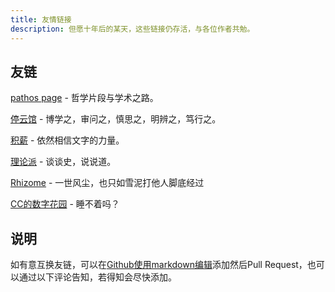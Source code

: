 ```yaml
---
title: 友情链接
description: 但愿十年后的某天，这些链接仍存活，与各位作者共勉。
---
```


## 友链

[pathos page](https://pathos.page/) - 哲学片段与学术之路。

[停云馆](https://blog.yizhou.ac.cn/) - 博学之，审问之，慎思之，明辨之，笃行之。

[积薪](https://firewood.news/) - 依然相信文字的力量。

[理论派](https://sliun.com/) - 谈谈史，说说道。

[Rhizome](https://dongrentianyu.github.io/rhizome/) - 一世风尘，也只如雪泥打他人脚底经过

[CC的数字花园](https://cyrus19.cc/) - 睡不着吗？

## 说明

如有意互换友链，可以在[Github使用markdown编辑](https://github.com/moreanlog/prologue.dev/edit/master/data/content/pages/links.md)添加然后Pull Request，也可以通过以下评论告知，若得知会尽快添加。
